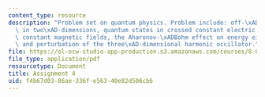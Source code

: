 ```yaml
---
content_type: resource
description: "Problem set on quantum physics. Problem include: off-\xADdiagonal conductance\
  \ in two\xAD-dimensions, quantum states in crossed constant electric fields and\
  \ constant magnetic fields, the Aharonov-\xADBohm effect on energy eigenvalues,\
  \ and perturbation of the three\xAD-dimensional harmonic occillator."
file: https://ol-ocw-studio-app-production.s3.amazonaws.com/courses/8-06-quantum-physics-iii-spring-2005/f4b67d0386ae336fe56340e82d506cb6_ps4.pdf
file_type: application/pdf
resourcetype: Document
title: Assignment 4
uid: f4b67d03-86ae-336f-e563-40e82d506cb6
---
```

